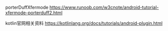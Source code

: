 porterDuffXfermode
https://www.runoob.com/w3cnote/android-tutorial-xfermode-porterduff2.html

kotlin官网相关资料
https://kotlinlang.org/docs/tutorials/android-plugin.html